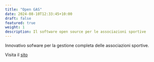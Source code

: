 ```yaml
---
title: "Open GAS"
date: 2024-08-10T12:33:45+10:00
draft: false
featured: true
weight: 1
description: Il software open source per le associazioni sportive
---
```


Innovativo sofware per la gestione completa delle associazioni sportive.

Visita il [sito](https://opengas.eu)